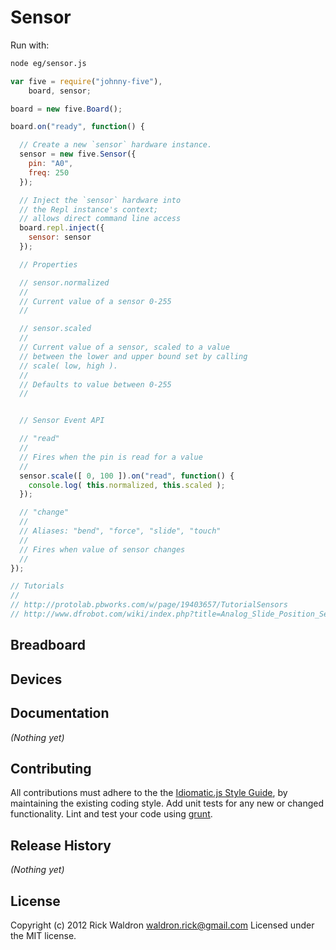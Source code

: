 # Sensor

Run with:
```bash
node eg/sensor.js
```


```javascript
var five = require("johnny-five"),
    board, sensor;

board = new five.Board();

board.on("ready", function() {

  // Create a new `sensor` hardware instance.
  sensor = new five.Sensor({
    pin: "A0",
    freq: 250
  });

  // Inject the `sensor` hardware into
  // the Repl instance's context;
  // allows direct command line access
  board.repl.inject({
    sensor: sensor
  });

  // Properties

  // sensor.normalized
  //
  // Current value of a sensor 0-255
  //

  // sensor.scaled
  //
  // Current value of a sensor, scaled to a value
  // between the lower and upper bound set by calling
  // scale( low, high ).
  //
  // Defaults to value between 0-255
  //


  // Sensor Event API

  // "read"
  //
  // Fires when the pin is read for a value
  //
  sensor.scale([ 0, 100 ]).on("read", function() {
    console.log( this.normalized, this.scaled );
  });

  // "change"
  //
  // Aliases: "bend", "force", "slide", "touch"
  //
  // Fires when value of sensor changes
  //
});

// Tutorials
//
// http://protolab.pbworks.com/w/page/19403657/TutorialSensors
// http://www.dfrobot.com/wiki/index.php?title=Analog_Slide_Position_Sensor_(SKU:_DFR0053)

```

## Breadboard





## Devices




## Documentation

_(Nothing yet)_









## Contributing
All contributions must adhere to the the [Idiomatic.js Style Guide](https://github.com/rwldrn/idiomatic.js),
by maintaining the existing coding style. Add unit tests for any new or changed functionality. Lint and test your code using [grunt](https://github.com/cowboy/grunt).

## Release History
_(Nothing yet)_

## License
Copyright (c) 2012 Rick Waldron <waldron.rick@gmail.com>
Licensed under the MIT license.
